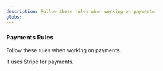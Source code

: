 ```yaml
---
description: Follow these rules when working on payments.
globs:
---
```


### Payments Rules

Follow these rules when working on payments.

It uses Stripe for payments.
